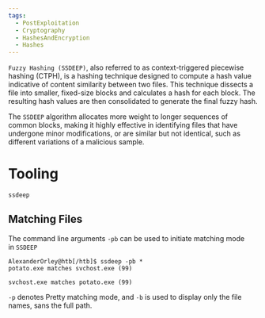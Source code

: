 ```yaml
---
tags:
  - PostExploitation
  - Cryptography
  - HashesAndEncryption
  - Hashes
---
```

`Fuzzy Hashing (SSDEEP)`, also referred to as context-triggered piecewise hashing (CTPH), is a hashing technique designed to compute a hash value indicative of content similarity between two files. This technique dissects a file into smaller, fixed-size blocks and calculates a hash for each block. The resulting hash values are then consolidated to generate the final fuzzy hash.

The `SSDEEP` algorithm allocates more weight to longer sequences of common blocks, making it highly effective in identifying files that have undergone minor modifications, or are similar but not identical, such as different variations of a malicious sample.


# Tooling

```shell-session
ssdeep 
```

## Matching Files

The command line arguments `-pb` can be used to initiate matching mode in `SSDEEP`

```shell-session
AlexanderOrley@htb[/htb]$ ssdeep -pb *
potato.exe matches svchost.exe (99)

svchost.exe matches potato.exe (99)
```

`-p` denotes Pretty matching mode, and `-b` is used to display only the file names, sans the full path.